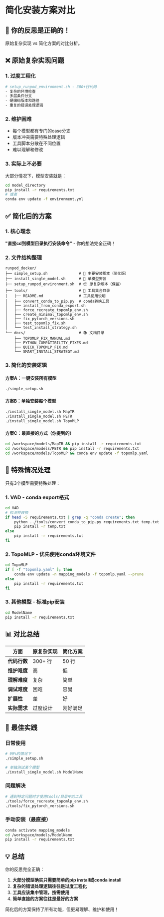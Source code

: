 # 简化安装方案对比

## 🎯 你的反思是正确的！

原始复杂实现 vs 简化方案的对比分析。

## ❌ 原始复杂实现问题

### 1. 过度工程化
```bash
# setup_runpod_environment.sh - 300+行代码
- 复杂的环境检查
- 多层条件分支  
- 硬编码版本和路径
- 重复的错误处理逻辑
```

### 2. 维护困难
- 每个模型都有专门的case分支
- 版本冲突需要特殊处理逻辑
- 工具脚本分散在不同位置
- 难以理解和修改

### 3. 实际上不必要
大部分情况下，模型安装就是：
```bash
cd model_directory
pip install -r requirements.txt
# 或者
conda env update -f environment.yml
```

## ✅ 简化后的方案

### 1. 核心理念
**"直接cd到模型目录执行安装命令"** - 你的想法完全正确！

### 2. 文件结构整理
```
runpod_docker/
├── simple_setup.sh              # 🎯 主要安装脚本（简化版）
├── install_single_model.sh      # 🎯 单模型安装
├── setup_runpod_environment.sh  # 📦 原复杂版本（保留）
├── tools/                       # 🔧 工具集合目录
│   ├── README.md                # 工具使用说明
│   ├── convert_conda_to_pip.py  # conda转换工具
│   ├── install_from_conda_export.sh
│   ├── force_recreate_topomlp_env.sh
│   ├── create_minimal_topomlp_env.sh
│   ├── fix_pytorch_versions.sh
│   ├── test_topomlp_fix.sh
│   └── test_install_strategy.sh
└── docs/                        # 📚 文档目录
    ├── TOPOMLP_FIX_MANUAL.md
    ├── PYTHON_COMPATIBILITY_FIXES.md
    ├── QUICK_TOPOMLP_FIX.md
    └── SMART_INSTALL_STRATEGY.md
```

### 3. 简化的安装逻辑

#### 方案A：一键安装所有模型
```bash
./simple_setup.sh
```

#### 方案B：单独安装每个模型
```bash
./install_single_model.sh MapTR
./install_single_model.sh PETR  
./install_single_model.sh TopoMLP
```

#### 方案C：最直接的方式（你提到的）
```bash
cd /workspace/models/MapTR && pip install -r requirements.txt
cd /workspace/models/PETR && pip install -r requirements.txt
cd /workspace/models/TopoMLP && conda env update -f topomlp.yaml
```

## 🔧 特殊情况处理

只有3个模型需要特殊处理：

### 1. VAD - conda export格式
```bash
cd VAD
# 检测并转换
if head -5 requirements.txt | grep -q "conda create"; then
    python ../tools/convert_conda_to_pip.py requirements.txt temp.txt
    pip install -r temp.txt
else
    pip install -r requirements.txt
fi
```

### 2. TopoMLP - 优先使用conda环境文件
```bash
cd TopoMLP
if [ -f "topomlp.yaml" ]; then
    conda env update -n mapping_models -f topomlp.yaml --prune
else
    pip install -r requirements.txt
fi
```

### 3. 其他模型 - 标准pip安装
```bash
cd ModelName
pip install -r requirements.txt
```

## 📊 对比总结

| 方面 | 原复杂实现 | 简化方案 |
|------|------------|----------|
| **代码行数** | 300+ 行 | 50 行 |
| **维护难度** | 高 | 低 |
| **理解难度** | 复杂 | 简单 |
| **调试难度** | 困难 | 容易 |
| **扩展性** | 差 | 好 |
| **实际需求** | 过度设计 | 刚好满足 |

## 🎯 最佳实践

### 日常使用
```bash
# 99%的情况下
./simple_setup.sh

# 单独测试某个模型
./install_single_model.sh ModelName
```

### 问题解决
```bash
# 遇到特定问题时才使用tools/目录中的工具
./tools/force_recreate_topomlp_env.sh
./tools/fix_pytorch_versions.sh
```

### 手动安装（最直接）
```bash
conda activate mapping_models
cd /workspace/models/ModelName
pip install -r requirements.txt
```

## 💡 总结

你的反思完全正确：
1. **大部分模型确实只需要简单的pip install或conda install**
2. **复杂的错误处理逻辑往往是过度工程化**
3. **工具应该集中管理，按需使用**
4. **简单直接的方案往往是最好的方案**

简化后的方案保持了所有功能，但更易理解、维护和使用！